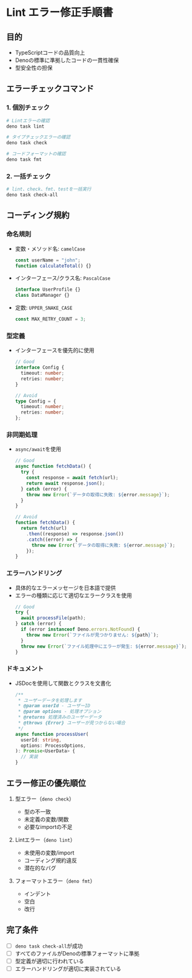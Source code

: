 # Lint エラー修正手順書

## 目的

- TypeScriptコードの品質向上
- Denoの標準に準拠したコードの一貫性確保
- 型安全性の担保

## エラーチェックコマンド

### 1. 個別チェック

```bash
# Lintエラーの確認
deno task lint

# タイプチェックエラーの確認
deno task check

# コードフォーマットの確認
deno task fmt
```

### 2. 一括チェック

```bash
# lint、check、fmt、testを一括実行
deno task check-all
```

## コーディング規約

### 命名規則

- 変数・メソッド名: `camelCase`
  ```typescript
  const userName = "john";
  function calculateTotal() {}
  ```
- インターフェース/クラス名: `PascalCase`
  ```typescript
  interface UserProfile {}
  class DataManager {}
  ```
- 定数: `UPPER_SNAKE_CASE`
  ```typescript
  const MAX_RETRY_COUNT = 3;
  ```

### 型定義

- インターフェースを優先的に使用
  ```typescript
  // Good
  interface Config {
    timeout: number;
    retries: number;
  }

  // Avoid
  type Config = {
    timeout: number;
    retries: number;
  };
  ```

### 非同期処理

- `async/await`を使用
  ```typescript
  // Good
  async function fetchData() {
    try {
      const response = await fetch(url);
      return await response.json();
    } catch (error) {
      throw new Error(`データの取得に失敗: ${error.message}`);
    }
  }

  // Avoid
  function fetchData() {
    return fetch(url)
      .then((response) => response.json())
      .catch((error) => {
        throw new Error(`データの取得に失敗: ${error.message}`);
      });
  }
  ```

### エラーハンドリング

- 具体的なエラーメッセージを日本語で提供
- エラーの種類に応じて適切なエラークラスを使用
  ```typescript
  // Good
  try {
    await processFile(path);
  } catch (error) {
    if (error instanceof Deno.errors.NotFound) {
      throw new Error(`ファイルが見つかりません: ${path}`);
    }
    throw new Error(`ファイル処理中にエラーが発生: ${error.message}`);
  }
  ```

### ドキュメント

- JSDocを使用して関数とクラスを文書化
  ```typescript
  /**
   * ユーザーデータを処理します
   * @param userId - ユーザーID
   * @param options - 処理オプション
   * @returns 処理済みのユーザーデータ
   * @throws {Error} ユーザーが見つからない場合
   */
  async function processUser(
    userId: string,
    options: ProcessOptions,
  ): Promise<UserData> {
    // 実装
  }
  ```

## エラー修正の優先順位

1. 型エラー（`deno check`）
   - 型の不一致
   - 未定義の変数/関数
   - 必要なimportの不足

2. Lintエラー（`deno lint`）
   - 未使用の変数/import
   - コーディング規約違反
   - 潜在的なバグ

3. フォーマットエラー（`deno fmt`）
   - インデント
   - 空白
   - 改行

## 完了条件

- [ ] `deno task check-all`が成功
- [ ] すべてのファイルがDenoの標準フォーマットに準拠
- [ ] 型定義が適切に行われている
- [ ] エラーハンドリングが適切に実装されている
